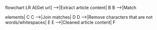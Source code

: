 flowchart LR
    A[Get url] -->|Extract article content| B
    B -->|Match <div> elements| C
    C -->|Join matches| D
    D -->|Remove characters that are not words/whitespaces| E
    E -->|Cleaned article content| F
